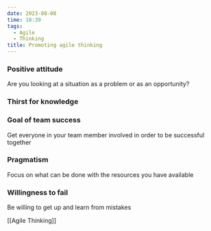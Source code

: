 ```yaml
---
date: 2023-08-08
time: 18:39
tags:
  - Agile
  - Thinking
title: Promoting agile thinking
---
```

### Positive attitude
Are you looking at a situation as a problem or as an opportunity?
### Thirst for knowledge
### Goal of team success
Get everyone in your team member involved in order to be successful together
### Pragmatism
Focus on what can be done with the resources you have available
### Willingness to fail
Be willing to get up and learn from mistakes

[[Agile Thinking]] 